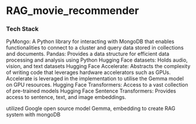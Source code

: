 # RAG_movie_recommender


### Tech Stack
PyMongo: A Python library for interacting with MongoDB that enables functionalities to connect to a cluster and query data stored in collections and documents.
Pandas: Provides a data structure for efficient data processing and analysis using Python
Hugging Face datasets: Holds audio, vision, and text datasets
Hugging Face Accelerate: Abstracts the complexity of writing code that leverages hardware accelerators such as GPUs. Accelerate is leveraged in the implementation to utilise the Gemma model on GPU resources.
Hugging Face Transformers: Access to a vast collection of pre-trained models
Hugging Face Sentence Transformers: Provides access to sentence, text, and image embeddings.

utilized Google open source model Gemma, embedding to create RAG system with mongoDB

